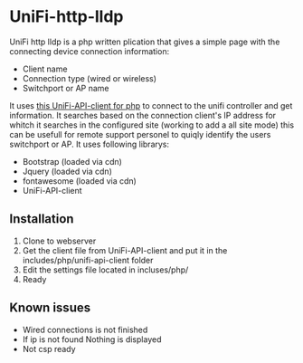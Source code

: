# UniFi-http-lldp
UniFi http lldp is a php written plication that gives a simple page with the connecting device connection information:

*   Client name
*   Connection type (wired or wireless)
*   Switchport or AP name

It uses [this UniFi-API-client for php](https://github.com/Art-of-WiFi/UniFi-API-client/) to connect to the unifi controller and get information.
It searches based on the connection client's IP address for whitch it searches in the configured site (working to add a all site mode) this can be usefull for remote support personel to quiqly identify the users switchport or AP.
It uses following librarys:

*   Bootstrap (loaded via cdn)
*   Jquery (loaded via cdn)
*   fontawesome (loaded via cdn)
*   UniFi-API-client

## Installation

1.  Clone to webserver
2.  Get the client file from UniFi-API-client and put it in the includes/php/unifi-api-client folder
3.  Edit the settings file located in incluses/php/
4.  Ready

## Known issues

*   Wired connections is not finished
*   If ip is not found Nothing is displayed
*   Not csp ready